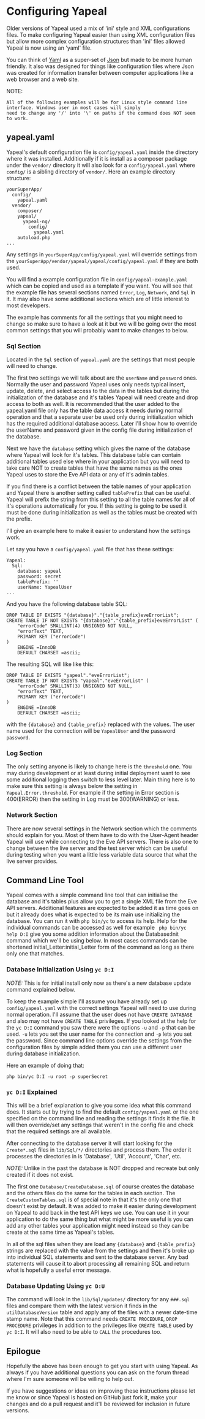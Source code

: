 Configuring Yapeal
==================

Older versions of Yapeal used a mix of 'ini' style and XML configurations files. To make configuring Yapeal easier than
using XML configuration files but allow more complex configuration structures than 'ini' files allowed Yapeal is now
using an 'yaml' file.

You can think of [Yaml](http://www.yaml.org/) as a super-set of [Json](http://www.json.org/) but made to be more human
friendly. It also was designed for things like configuration files where Json was created for information transfer
between computer applications like a web browser and a web site.

NOTE:

    All of the following examples will be for Linux style command line interface. Windows user in most cases will simply
    need to change any '/' into '\' on paths if the command does NOT seem to work.

## yapeal.yaml

Yapeal's default configuration file is `config/yapeal.yaml` inside the directory where it was installed. Additionally if
it is install as a composer package under the `vendor/` directory it will also look for a `config/yapeal.yaml` where
`config/` is a sibling directory of `vendor/`. Here an example directory structure:

```
yourSuperApp/
  config/
    yapeal.yaml
  vendor/
    composer/
    yapeal/
      yapeal-ng/
        config/
          yapeal.yaml
    autoload.php
...
```
Any settings in `yourSuperApp/config/yapeal.yaml` will override settings from the
`yourSuperApp/vendor/yapeal/yapeal/config/yapeal.yaml` if they are both used.

You will find a example configuration file in `config/yapeal-example.yaml` which can be copied and used as a template if
you want. You will see that the example file has several sections named `Error`, `Log`, `Network`, and `Sql` in it.
It may also have some additional sections which are of little interest to most developers.

The example has comments for all the settings that you might need to change so make sure to have a look at it but we
will be going over the most common settings that you will probably want to make changes to below.

### Sql Section

Located in the `Sql` section of `yapeal.yaml` are the settings that most people will need to change.

The first two settings we will talk about are the `userName` and `password` ones. Normally the user and password Yapeal
uses only needs typical insert, update, delete, and select access to the data in the tables but during the
initialization of the database and it's tables Yapeal will need create and drop access to both as well. It is
recommended that the user added to the yapeal.yaml file only has the table data access it needs during normal operation
and that a separate user be used only during initialization which has the required additional database access. Later
I'll show how to override the userName and password given in the config file during initialization of the database.

Next we have the `database` setting which gives the name of the database where Yapeal will look for it's tables. This
database table can contain additional tables used else where in your application but you will need to take care NOT to
create tables that have the same names as the ones Yapeal uses to store the Eve API data or any of it's admin tables.

If you find there is a conflict between the table names of your application and Yapeal there is another setting called
`tablePrefix` that can be useful. Yapeal will prefix the string from this setting to all the table names for all of it's
operations automatically for you. If this setting is going to be used it must be done during initialization as well as
the tables must be created with the prefix.

I'll give an example here to make it easier to understand how the settings work.

Let say you have a `config/yapeal.yaml` file that has these settings:

```
Yapeal:
  Sql:
    database: yapeal
    password: secret
    tablePrefix: ''
    userName: YapealUser
...
```

And you have the following database table SQL:

```
DROP TABLE IF EXISTS "{database}"."{table_prefix}eveErrorList";
CREATE TABLE IF NOT EXISTS "{database}"."{table_prefix}eveErrorList" (
    "errorCode" SMALLINT(4) UNSIGNED NOT NULL,
    "errorText" TEXT,
    PRIMARY KEY ("errorCode")
)
    ENGINE =InnoDB
    DEFAULT CHARSET =ascii;
```

The resulting SQL will like like this:

```
DROP TABLE IF EXISTS "yapeal"."eveErrorList";
CREATE TABLE IF NOT EXISTS "yapeal"."eveErrorList" (
    "errorCode" SMALLINT(3) UNSIGNED NOT NULL,
    "errorText" TEXT,
    PRIMARY KEY ("errorCode")
)
    ENGINE =InnoDB
    DEFAULT CHARSET =ascii;
```

with the `{database}` and `{table_prefix}` replaced with the values. The user name used for the connection will be
`YapealUser` and the password `password`.

### Log Section

The only setting anyone is likely to change here is the `threshold` one. You may during development or at least during
initial deployment want to see some additional logging then switch to less level later. Main thing here is to make sure
this setting is always below the setting in `Yapeal.Error.threshold`. For example if the setting in Error section is
400(ERROR) then the setting in Log must be 300(WARNING) or less.

### Network Section

There are now several settings in the Network section which the comments should explain for you. Most of them have to do
with the User-Agent header Yapeal will use while connecting to the Eve API servers. There is also one to change between
the live server and the test server which can be useful during testing when you want a little less variable data source
that what the live server provides.

## Command Line Tool

Yapeal comes with a simple command line tool that can initialise the database and it's tables plus allow you to get a
single XML file from the Eve API servers. Additional features are expected to be added it as time goes on but it already
does what is expected to be its main use initializing the database. You can run it with `php bin/yc` to access its help.
Help for the individual commands can be accessed as well for example ` php bin/yc help D:I` give you some addition
information about the Database:Init command which we'll be using below. In most cases commands can be shortened
initial_Letter:initial_Letter form of the command as long as there only one that matches.

### Database Initialization Using `yc D:I`

_NOTE:_ This is for initial install only now as there's a new database update command explained below.

To keep the example simple I'll assume you have already set up `config/yapeal.yaml` with the correct settings Yapeal
will need to use during normal operation. I'll assume that the user does not have `CREATE DATABASE` and also may not
have `CREATE TABLE` privileges. If you looked at the help for the `yc D:I` command you saw there were the options `-u`
and `-p` that can be used. `-u` lets you set the user name for the connection and `-p` lets you set the password. Since
command line options override the settings from the configuration files by simple added them you can use a different
user during database initialization.

Here an example of doing that:

```
php bin/yc D:I -u root -p superSecret
```

### `yc D:I` Explained

This will be a brief explanation to give you some idea what this command does. It starts out by trying to find the
default `config/yapeal.yaml` or the one specified on the command line and reading the settings it finds it the file. It
will then override/set any settings that weren't in the config file and check that the required settings are all
available.

After connecting to the database server it will start looking for the `Create*.sql` files in `lib/Sql/*/` directories
and process them. The order it processes the directories in is 'Database', 'Util', 'Account', 'Char', etc.

_NOTE:_
    Unlike in the past the database is NOT dropped and recreate but only created if it does not exist.

The first one `Database/CreateDatabase.sql` of course creates the database and the others files do the same for the
tables in each section. The `CreateCustomTables.sql` is of special note in that it's the only one that doesn't exist by
default. It was added to make it easier during development on Yapeal to add back in the test API keys we use. You can
use it in your application to do the same thing but what might be more useful is you can add any other tables your
application might need instead so they can be create at the same time as Yapeal's tables.

In all of the sql files when they are load any `{database}` and `{table_prefix}` strings are replaced with the value
from the settings and then it's broke up into individual SQL statements and sent to the database server. Any bad
statements will cause it to abort processing all remaining SQL and return what is hopefully a useful error message.

### Database Updating Using `yc D:U`

The command will look in the `lib/Sql/updates/` directory for any `###.sql` files and compare them with the latest
version it finds in the `utilDatabaseVersion` table and apply any of the files with a newer date-time stamp name. Note
that this command needs `CREATE PROCEDURE`, `DROP PROCEDURE` privileges in addition to the privileges like
`CREATE TABLE` used by `yc D:I`. It will also need to be able to `CALL` the procedures too.

## Epilogue

Hopefully the above has been enough to get you start with using Yapeal. As always if you have additional questions you
can ask on the forum thread where I'm sure someone will be willing to help out.

If you have suggestions or ideas on improving these instructions please let me know or since Yapeal is hosted on GitHub
just fork it, make your changes and do a pull request and it'll be reviewed for inclusion in future versions.
